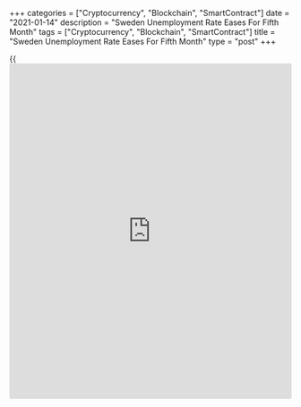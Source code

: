 +++
categories = ["Cryptocurrency", "Blockchain", "SmartContract"]
date = "2021-01-14"
description = "Sweden Unemployment Rate Eases For Fifth Month"
tags = ["Cryptocurrency", "Blockchain", "SmartContract"]
title = "Sweden Unemployment Rate Eases For Fifth Month"
type = "post"
+++

{{<iframe id="large-banner" src="https://www.bounty.group/#slide=7.0" width="100%" height="600" scrolling="no" style="border: 0px solid rgb(216, 221, 230); border-radius: 3px;">}}

Sweden's jobless rate eased for a fifth consecutive month in December,
preliminary figures from the Swedish Public Employment Service showed on
Thursday.  
  
The unemployment rate fell to 4.6 percent from 4.7 percent in November.
The rate has been easing since August.  
  
The registered unemployment rate climbed to 8.8 percent from 7.4 percent
in the same month last year. In November, the rate was 8.7 percent.

The youth aged 18-24 who were registered unemployed were 11.8 percent of
the total, which marked a leap from 9.2 percent in the same month last
year.  
  
The average unemployment in 2020, an year that saw the [economy][1]
being severely hurt by the coronavirus pandemic, was 437,000 persons,
the highest figure since 1997, the PES said.

"The corona pandemic hit hard in an economy that was already slowing
down," Annika Sunden, head of analysis at the Swedish Public Employment
Service, said.  
  
"The crisis has also accelerated a structural transformation which means
that certain jobs in, for example, trade will not return."

Sunden also expressed concern over the continued rise in long-term
unemployment, which is already at record highs.

For comments and feedback [contact](https://www.playgroundfx.com/contact/): editorial@rtt[news](https://www.letsplayfx.com/blog/forex-news-website/).com

[Economic News][1]

 **What parts of the world are seeing the best (and worst) economic
performances lately? Click[here][2] to check out our [Econ Scorecard][2]
and find out! See up-to-the-moment [ranking](https://www.playgroundfx.com/blog/crypto-exchange-ranking/)s for the best and worst
performers in [GDP][3], [unemployment rate][4], [inflation][2] and much
more.**

   1. www.rtt[news](https://www.letsplayfx.com/blog/forex-news-website/).com/Content/EconomicNews.aspx
   2. www.rtt[news](https://www.letsplayfx.com/blog/forex-news-website/).com/economic-scorecard/world-rank/CPI/highest-performance.aspx
   3. www.rtt[news](https://www.letsplayfx.com/blog/forex-news-website/).com/economic-scorecard/world-rank/GDP/highest-performance.aspx
   4. www.rtt[news](https://www.letsplayfx.com/blog/forex-news-website/).com/economic-scorecard/world-rank/unemployment-rate/lowest-performance.aspx